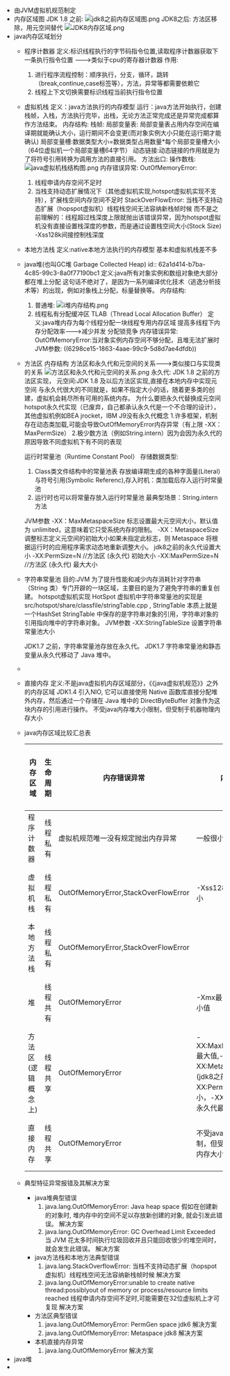 - 由JVM虚拟机规范制定
- 内存区域图
  JDK 1.8 之前:
  ![jdk8之前内存区域图.png](../assets/image_1654772017696_0.png)
  JDK8之后:
  方法区移除，用元空间替代
  ![JDK8内存区域.png](../assets/image_1654772089454_0.png)
- java内存区域划分
	- 程序计数器
	  定义:标识线程执行的字节码指令位置,读取程序计数器获取下一条执行指令位置
	  --->类似于cpu的寄存器计数器
	  作用:
	  1. 进行程序流程控制：顺序执行，分支，循环，跳转（break,continue,case标签等），方法，异常等都需要依赖它
	  2. 线程上下文切换需要标识线程当前执行指令位置
	- 虚拟机栈
	  定义：java方法执行的内存模型
	  运行：java方法开始执行，创建栈帧，入栈，方法执行完毕，出栈，无论方法正常完成还是异常完成都算作方法结束。
	  内存结构:
	  栈帧:
	  局部变量表:
	  局部变量表占用内存空间在编译期就能确认大小，运行期间不会变更(而对象实例大小只能在运行期才能确认)
	  局部变量槽:数据类型大小=数据类型占用数量*每个局部变量槽大小（64位虚拟机一个局部变量槽64字节）
	  动态链接:动态链接的作用就是为了将符号引用转换为调用方法的直接引用。
	  方法出口:
	  操作数栈:
	  ![java虚拟机栈结构图.png](../assets/java虚拟机栈结构图_1654775815697_0.png) 
	  内存错误异常:
	  OutOfMemoryError:
	  1. 线程申请内存空间不足时
	  2. 当栈支持动态扩展情况下（其他虚拟机实现,hotspot虚拟机实现不支持），扩展栈空间内存空间不足时
	  StackOverFlowError:
	  当栈不支持动态扩展（hopspot虚拟机）线程栈空间无法容纳新栈帧时候
	  而不是之前理解的：线程超过栈深度上限就抛出该错误异常，因为hotspot虚拟机没有直接设置栈深度的参数，而是通过设置栈空间大小(Stock Size) -Xss128k间接控制栈深度
	- 本地方法栈
	  定义:native本地方法执行的内存模型
	  基本和虚拟机栈差不多
	- java堆(也叫GC堆 Garbage Collected Heap)
	  id:: 62a1d414-b7ba-4c85-99c3-8a0f77190bc1
	  定义:java所有对象实例和数组对象绝大部分都在堆上分配
	  这句话不绝对了，是因为一系列编译优化技术（逃逸分析技术等）的出现，例如对象栈上分配，标量替换等。
	  内存结构:
	  1. 普通堆:
	  ![i堆内存结构.png](../assets/image_1654777019118_0.png) 
	  2. 线程私有分配缓冲区 TLAB（Thread Local Allocation Buffer）
	  定义:java堆内存为每个线程分配一块线程专用内存区域
	  提高多线程下内存分配效率--->减少并发 分配锁竞争
	  内存错误异常:
	  OutOfMemoryError:当对象实例内存空间不够分配，且堆无法扩展时
	  JVM参数: ((6298ce15-1863-4aae-99c9-5d8d7ae4dfdb))
	- 方法区
	  内存结构
	  方法区和永久代和元空间的关系--->类似接口与实现类的关系
	  ![方法区和永久代和元空间的关系.png](../assets/image_1654857588401_0.png)
	  永久代: JDK 1.8 之前的方法区实现，
	  元空间:JDK 1.8 及以后方法区实现,直接在本地内存中实现元空间
	  与永久代很大的不同就是，如果不指定大小的话，随着更多类的创建，虚拟机会耗尽所有可用的系统内存。
	  为什么要把永久代替换成元空间
	  hotspot永久代实现（已废弃，自己都承认永久代是一个不合理的设计），其他虚拟机例如BEA jrocket，IBM J9没有永久代概念
	  1.许多框架，机制存在动态类加载,可能会导致OutOfMemoryError内存异常（有上限 -XX：MaxPermSize）
	  2.极少数方法（例如String.intern）因为会因为永久代的原因导致不同虚拟机下有不同的表现
	  
	  运行时常量池（Runtime Constant Pool）
	  存储数据类型:
	  1. Class类文件结构中的常量池表
	  存放编译期生成的各种字面量(Literal)与符号引用(Symbolic Referenc),存入时机：类加载后存入运行时常量池
	  2. 运行时也可以将常量存放入运行时常量池
	  最典型场景：String.intern方法
	  
	  JVM参数
	  -XX：MaxMetaspaceSize 标志设置最大元空间大小，默认值为 unlimited，这意味着它只受系统内存的限制。
	  -XX：MetaspaceSize 调整标志定义元空间的初始大小如果未指定此标志，则 Metaspace 将根据运行时的应用程序需求动态地重新调整大小。
	  jdk8之前的永久代设置大小
	  -XX:PermSize=N //方法区 (永久代) 初始大小
	  -XX:MaxPermSize=N //方法区 (永久代) 最大大小
	- 字符串常量池
	  目的:JVM 为了提升性能和减少内存消耗针对字符串（String 类）专门开辟的一块区域，主要目的是为了避免字符串的重复创建。
	  hotspot虚拟机实现
	  HotSpot 虚拟机中字符串常量池的实现是 src/hotspot/share/classfile/stringTable.cpp ,
	  StringTable 本质上就是一个HashSet<String> 
	  StringTable 中保存的是字符串对象的引用，字符串对象的引用指向堆中的字符串对象。
	  JVM参数
	  -XX:StringTableSize 设置字符串常量池大小
	  
	  JDK1.7 之前，字符串常量池存放在永久代。
	  JDK1.7 字符串常量池和静态变量从永久代移动了 Java 堆中。
	-
	- 直接内存
	  定义:不是java虚拟机内存区域部分，《《java虚拟机规范》》之外的内存区域
	  JDK1.4 引入NIO,
	  它可以直接使用 Native 函数库直接分配堆外内存，然后通过一个存储在 Java 堆中的 DirectByteBuffer 对象作为这块内存的引用进行操作。
	  不受java内存堆大小限制，但受制于机器物理内存大小
	- java内存区域比较汇总表
	  
	  |内存区域|生命周期|内存错误异常|内存大小|存储数据类型|内存分配大小|内存回收|
	  |---|---|---|---|---|---|---|
	  |程序计数器|线程私有|虚拟机规范唯一没有规定抛出内存异常|一般很小||确定性|确定性|
	  |虚拟机栈|线程私有|OutOfMemoryError,StackOverFlowError| -Xss128k指定栈空间大小|局部变量,方法出口|编译器可知|确定性|
	  |本地方法栈|线程私有|OutOfMemoryError,StackOverFlowError||局部变量,方法出口|编译器可知|确定性|
	  |堆|线程共有|OutOfMemoryError|-Xmx最大值,-Xms 最小值|对象实例|动态分配|垃圾回收器|
	  |方法区(逻辑概念上)|线程共享|OutOfMemoryError|-XX:MaxMetaspaceSize最大值,-XX:MetaspaceSize，(jdk8之前:-XX:PermSize永久代大小，-XX:MaxPermSize永久代最大大小）|类信息、字段信息、方法信息、常量、静态变量、即时编译器编译后的代码缓存等数据|动态分配|垃圾回收器|
	  |直接内存|线程共享|OutOfMemoryError|不受java内存堆大小限制，但受制于机器物理内存大小|java堆的DirectByteBuffer对象指向堆外内存|动态分配|垃圾回收器|
	- 典型特征异常报错及其解决方案
		- java堆典型错误
		  1. java.lang.OutOfMemoryError: Java heap space 
		  假如在创建新的对象时, 堆内存中的空间不足以存放新创建的对象, 就会引发此错误。
		  解决方案
		  2. java.lang.OutOfMemoryError: GC Overhead Limit Exceeded 
		  当 JVM 花太多时间执行垃圾回收并且只能回收很少的堆空间时，就会发生此错误。
		  解决方案
		- java方法栈和本地方法典型错误
		  1. java.lang.StackOverflowError:
		  当栈不支持动态扩展（hopspot虚拟机）线程栈空间无法容纳新栈帧时候
		  解决方案
		  2. java.lang.OutOfMemoryError:unable to create native thread:possiblyout of memory or process/resource limits reached
		  线程申请内存空间不足时,可能需要在32位虚拟机上才可复现
		  解决方案
		- 方法区典型错误
		  1. java.lang.OutOfMemoryError: PermGen space
		  jdk6
		  解决方案
		  2. java.lang.OutOfMemoryError: Metaspace
		  jdk8
		  解决方案
		- 本机直接内存异常
		  1. java.lang.OutOfMemoryError
		  解决方案
- java堆
-